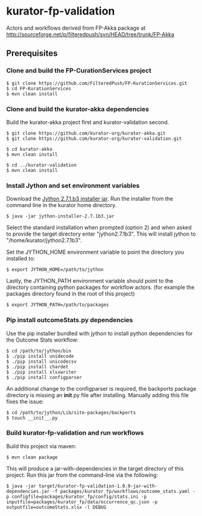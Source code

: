 # kurator-fp-validation
Actors and workflows derived from FP-Akka package at http://sourceforge.net/p/filteredpush/svn/HEAD/tree/trunk/FP-Akka

## Prerequisites ##

### Clone and build the FP-CurationServices project ###

    $ git clone https://github.com/FilteredPush/FP-KurationServices.git
    $ cd FP-KurationServices
    $ mvn clean install

### Clone and build the kurator-akka dependencies ###

Build the kurator-akka project first and kurator-validation second. 

    $ git clone https://github.com/kurator-org/kurator-akka.git
    $ git clone https://github.com/kurator-org/kurator-validation.git
    
    $ cd kurator-akka
    $ mvn clean install
    
    $ cd ../kurator-validation
    $ mvn clean install

### Install Jython and set environment variables ###

Download the [Jython 2.7.1.b3 installer jar](http://search.maven.org/remotecontent?filepath=org/python/jython-installer/2.7.1b3/jython-installer-2.7.1b3.jar). Run the installer from the command line in the kurator home directory.

    $ java -jar jython-installer-2.7.1b3.jar

Select the standard installation when prompted (option 2) and when asked to provide the target directory enter "jython2.7.1b3". This will install jython to "/home/kurator/jython2.7.1b3".

Set the JYTHON_HOME environment variable to point the directory you installed to:

    $ export JYTHON_HOME=/path/to/jython
    
Lastly, the JYTHON_PATH environment variable should point to the directory containing python packages for workflow actors. (for example the packages directory found in the root of this project)

    $ export JYTHON_PATH=/path/to/packages
    
### Pip install outcomeStats.py dependencies ###

Use the pip installer bundled with jython to install python dependencies for the Outcome Stats workflow:

    $ cd /path/to/jython/bin
    $ ./pip install unidecode
    $ ./pip install unicodecsv
    $ ./pip install chardet
    $ ./pip install xlsxwriter
    $ ./pip install configparser
    
An additional change to the configparser is required, the backports package directory is missing an __init__.py file after installing. Manually adding this file fixes the issue:

    $ cd /path/to/jython/Lib/site-packages/backports
    $ touch __init__.py
    
### Build kurator-fp-validation and run workflows ###

Build this project via maven:

    $ mvn clean package
    
This will produce a jar-with-dependencies in the target directory of this project. Run this jar from the command-line via the following:

    $ java -jar target/kurator-fp-validation-1.0.0-jar-with-dependencies.jar -f packages/kurator_fp/workflows/outcome_stats.yaml -p configfile=packages/kurator_fp/config/stats.ini -p inputfile=packages/kurator_fp/data/occurrence_qc.json -p outputfile=outcomeStats.xlsx -l DEBUG